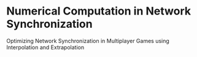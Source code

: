 # Numerical Computation in Network Synchronization

Optimizing Network Synchronization in Multiplayer Games using Interpolation and Extrapolation
